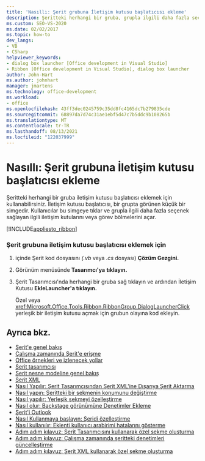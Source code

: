 ```yaml
---
title: 'Nasıllı: Şerit grubuna İletişim kutusu başlatıcısı ekleme'
description: Şeritteki herhangi bir gruba, grupla ilgili daha fazla seçenek sağlayan ilgili iletişim kutularını veya görev bölmelerini açabilirsiniz.
ms.custom: SEO-VS-2020
ms.date: 02/02/2017
ms.topic: how-to
dev_langs:
- VB
- CSharp
helpviewer_keywords:
- dialog box launcher [Office development in Visual Studio]
- Ribbon [Office development in Visual Studio], dialog box launcher
author: John-Hart
ms.author: johnhart
manager: jmartens
ms.technology: office-development
ms.workload:
- office
ms.openlocfilehash: 43ff3dec0245759c35dd8fc4165dc7b279835cde
ms.sourcegitcommit: 68897da7d74c31ae1ebf5d47c7b5ddc9b108265b
ms.translationtype: MT
ms.contentlocale: tr-TR
ms.lasthandoff: 08/13/2021
ms.locfileid: "122037999"
---
```

# <a name="how-to-add-a-dialog-box-launcher-to-a-ribbon-group"></a>Nasıllı: Şerit grubuna İletişim kutusu başlatıcısı ekleme
  Şeritteki herhangi bir gruba iletişim kutusu başlatıcısı eklemek için kullanabilirsiniz. İletişim kutusu başlatıcısı, bir grupta görünen küçük bir simgedir. Kullanıcılar bu simgeye tıklar ve grupla ilgili daha fazla seçenek sağlayan ilgili iletişim kutularını veya görev bölmelerini açar.

 [!INCLUDE[appliesto_ribbon](../vsto/includes/appliesto-ribbon-md.md)]

### <a name="to-add-a-dialog-box-launcher-to-a-ribbon-group"></a>Şerit grubuna iletişim kutusu başlatıcısı eklemek için

1. içinde Şerit kod dosyasını *(.vb* veya *.cs* dosyası) **Çözüm Gezgini.**

2. Görünüm menüsünde **Tasarımcı'ya** **tıklayın.**

3. Şerit Tasarımcısı'nda herhangi bir gruba sağ tıklayın ve ardından İletişim Kutusu **EkleLauncher'a tıklayın.**

     Özel veya <xref:Microsoft.Office.Tools.Ribbon.RibbonGroup.DialogLauncherClick> yerleşik bir iletişim kutusu açmak için grubun olayına kod ekleyin.

## <a name="see-also"></a>Ayrıca bkz.
- [Şerit'e genel bakış](../vsto/ribbon-overview.md)
- [Çalışma zamanında Şerit'e erişme](../vsto/accessing-the-ribbon-at-run-time.md)
- [Office örnekleri ve izlenecek yollar](../vsto/office-development-samples-and-walkthroughs.md)
- [Şerit tasarımcısı](../vsto/ribbon-designer.md)
- [Şerit nesne modeline genel bakış](../vsto/ribbon-object-model-overview.md)
- [Şerit XML](../vsto/ribbon-xml.md)
- [Nasıl Yapılır: Şerit Tasarımcısından Şerit XML'ine Dışarıya Şerit Aktarma](../vsto/how-to-export-a-ribbon-from-the-ribbon-designer-to-ribbon-xml.md)
- [Nasıl yapın: Şeritteki bir sekmenin konumunu değiştirme](../vsto/how-to-change-the-position-of-a-tab-on-the-ribbon.md)
- [Nasıl yapılır: Yerleşik sekmeyi özelleştirme](../vsto/how-to-customize-a-built-in-tab.md)
- [Nasıl olur: Backstage görünümüne Denetimler Ekleme](../vsto/how-to-add-controls-to-the-backstage-view.md)
- [Şerit'i Outlook](../vsto/customizing-a-ribbon-for-outlook.md)
- [Nasıl Kullanmaya başlayın: Şeridi özelleştirme](../vsto/how-to-get-started-customizing-the-ribbon.md)
- [Nasıl kullanılır: Eklenti kullanıcı arabirimi hatalarını gösterme](../vsto/how-to-show-add-in-user-interface-errors.md)
- [Adım adım kılavuz: Şerit Tasarımcısını kullanarak özel sekme oluşturma](../vsto/walkthrough-creating-a-custom-tab-by-using-the-ribbon-designer.md)
- [Adım adım kılavuz: Çalışma zamanında şeritteki denetimleri güncelleştirme](../vsto/walkthrough-updating-the-controls-on-a-ribbon-at-run-time.md)
- [Adım adım kılavuz: Şerit XML kullanarak özel sekme oluşturma](../vsto/walkthrough-creating-a-custom-tab-by-using-ribbon-xml.md)
